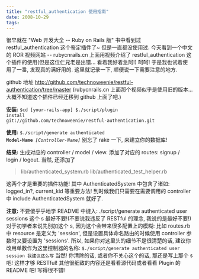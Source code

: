 ```yaml
---
title: "restful_authentication 使用指南"
date: 2008-10-29
tags:
---
```


很早就在 "Web 开发大全 -- Ruby on Rails 版" 书中看到过 restful_authentication 这个鉴定插件了~ 但是一直都没使用过. 今天看到一个中文的 ROR 视频网站 -- rubycnrails.cn 上面用视频介绍了 restful_authentication 这个插件的使用(但是这位仁兄老是出错... 看着我好着急阿!) 呵呵! 于是我也试着使用了一番, 发现真的满好用的. 这里就记录一下, 顺便说一下需要注意的地方.

github 地址 <a href="http://github.com/technoweenie/restful-authentication/tree/master">http://github.com/technoweenie/restful-authentication/tree/master</a>
(rubycnrails.cn 上面那个视频似乎是使用旧的版本... 大概不知道这个插件已经迁移到 github 上面了吧.)

<strong>安装:</strong>
<code>$cd [your-rails-app]
$./script/plugin install git://github.com/technoweenie/restful-authentication.git</code>

<strong>使用:</strong>
<code>$./script/generate authenticated <strong>Model-Name</strong> <em>[Controller-Name]</em></code>
别忘了 rake 一下, 来建立你的数据库!

<strong>结果:</strong>
生成对应的 controller / model / view. 添加了对应的 routes: signup / login / logout. 当然, 还添加了
<blockquote>lib/authenticated_system.rb
lib/authenticated_test_helper.rb</blockquote>
这两个才是重要的插件功能! 其中 AuthenticatedSystem 中包含了诸如: logged_in?, current_kid 等重要方法! 到时候我们只需要在需要调用的 controller 中 include AuthenticatedSystem 就好了.

<strong>注意:</strong>
不要傻乎乎地学 README 中键入: ./script/generate authenticated user session<strong>s</strong> 这个 s 最好不要!(不要说我违反了 RESTful 的理念, 我说的是最好不要!) 对于初学者来说先别加这个 s, 因为这个会带来很多配置上的模糊: 比如 routes.rb 中 resource 是定义为 'session', 但是设置具体命名路由的时候使用 controller 参数时又要设置为 'sessions'. 所以, 如果你对这里头的细节不是很清楚的话, 建议你改用单数作为这里控制器的名称:
<code>$./script/generate authenticated user session 我建议这么写</code>
当然! 你清除的话, 或者你不关心这个的话, 那还是写上那个 s 吧! 这样才够 RESTful!
其他很细致的内容还是看看源代码或者看看 Plugin 的 README 吧! 写得很不错!
